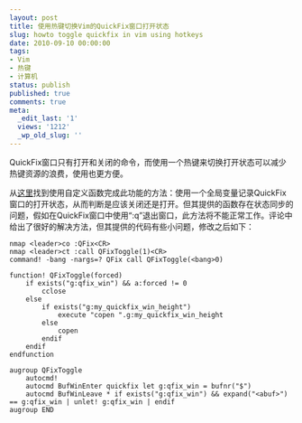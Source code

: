 ```yaml
---
layout: post
title: 使用热键切换Vim的QuickFix窗口打开状态
slug: howto toggle quickfix in vim using hotkeys
date: 2010-09-10 00:00:00
tags:
- Vim
- 热键
- 计算机
status: publish
published: true
comments: true
meta:
  _edit_last: '1'
  views: '1212'
  _wp_old_slug: ''
---
```

QuickFix窗口只有打开和关闭的命令，而使用一个热键来切换打开状态可以减少热键资源的浪费，使用也更方便。

从<a href="http://vim.wikia.com/wiki/Toggle_to_open_or_close_the_quickfix_window">这里</a>找到使用自定义函数完成此功能的方法：使用一个全局变量记录QuickFix窗口的打开状态，从而判断是应该关闭还是打开。但其提供的函数存在状态同步的问题，假如在QuickFix窗口中使用“:q”退出窗口，此方法将不能正常工作。评论中给出了很好的解决方法，但其提供的代码有些小问题，修改之后如下：

```vim
nmap <leader>co :QFix<CR>
nmap <leader>ct :call QFixToggle(1)<CR>
command! -bang -nargs=? QFix call QFixToggle(<bang>0)

function! QFixToggle(forced)
    if exists("g:qfix_win") && a:forced != 0
        cclose
    else
        if exists("g:my_quickfix_win_height")
            execute "copen ".g:my_quickfix_win_height
        else
            copen
        endif
    endif
endfunction

augroup QFixToggle
    autocmd!
    autocmd BufWinEnter quickfix let g:qfix_win = bufnr("$")
    autocmd BufWinLeave * if exists("g:qfix_win") && expand("<abuf>") == g:qfix_win | unlet! g:qfix_win | endif
augroup END
```
